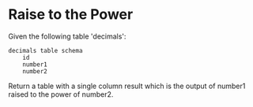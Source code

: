 # Raise to the Power

Given the following table 'decimals':

~~~~
decimals table schema
    id
    number1
    number2
~~~~

Return a table with a single column result which is the output of number1 raised to the power of number2.
